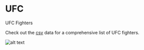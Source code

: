 # UFC
UFC Fighters

Check out the [csv](https://github.com/NicJC/UFC/blob/main/ufc.csv) data for a comprehensive list of UFC fighters.

![alt text]()
